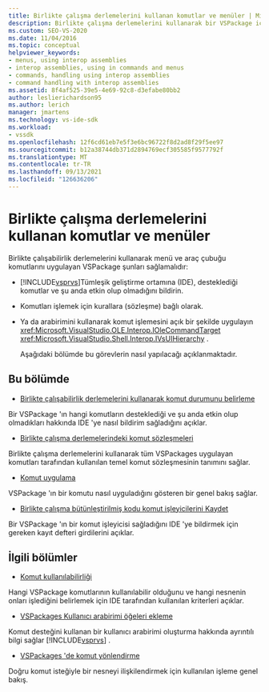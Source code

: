 ```yaml
---
title: Birlikte çalışma derlemelerini kullanan komutlar ve menüler | Microsoft Docs
description: Birlikte çalışma derlemelerini kullanarak bir VSPackage içinde menü ve araç çubuğu komutları uygularken tamamlanması gereken görevler hakkında bilgi edinin.
ms.custom: SEO-VS-2020
ms.date: 11/04/2016
ms.topic: conceptual
helpviewer_keywords:
- menus, using interop assemblies
- interop assemblies, using in commands and menus
- commands, handling using interop assemblies
- command handling with interop assemblies
ms.assetid: 8f4af525-39e5-4e69-92c8-d3efabe80bb2
author: leslierichardson95
ms.author: lerich
manager: jmartens
ms.technology: vs-ide-sdk
ms.workload:
- vssdk
ms.openlocfilehash: 12f6cd61eb7e5f3e6bc96722f8d2ad8f29f5ee97
ms.sourcegitcommit: b12a38744db371d2894769ecf305585f9577792f
ms.translationtype: MT
ms.contentlocale: tr-TR
ms.lasthandoff: 09/13/2021
ms.locfileid: "126636206"
---
```

# <a name="commands-and-menus-that-use-interop-assemblies"></a>Birlikte çalışma derlemelerini kullanan komutlar ve menüler
Birlikte çalışabilirlik derlemelerini kullanarak menü ve araç çubuğu komutlarını uygulayan VSPackage şunları sağlamalıdır:

- [!INCLUDE[vsprvs](../../code-quality/includes/vsprvs_md.md)]Tümleşik geliştirme ortamına (IDE), desteklediği komutlar ve şu anda etkin olup olmadığını bildirin.

- Komutları işlemek için kurallara (sözleşme) bağlı olarak.

- Ya da arabirimini kullanarak komut işlemesini açık bir şekilde uygulayın <xref:Microsoft.VisualStudio.OLE.Interop.IOleCommandTarget> <xref:Microsoft.VisualStudio.Shell.Interop.IVsUIHierarchy> .

  Aşağıdaki bölümde bu görevlerin nasıl yapılacağı açıklanmaktadır.

## <a name="in-this-section"></a>Bu bölümde
- [Birlikte çalışabilirlik derlemelerini kullanarak komut durumunu belirleme](../../extensibility/internals/determining-command-status-by-using-interop-assemblies.md)

 Bir VSPackage 'ın hangi komutların desteklediği ve şu anda etkin olup olmadıkları hakkında IDE 'ye nasıl bildirim sağladığını açıklar.

- [Birlikte çalışma derlemelerindeki komut sözleşmeleri](../../extensibility/internals/command-contracts-in-interop-assemblies.md)

 Birlikte çalışma derlemelerini kullanarak tüm VSPackages uygulayan komutları tarafından kullanılan temel komut sözleşmesinin tanımını sağlar.

- [Komut uygulama](../../extensibility/internals/command-implementation.md)

 VSPackage 'ın bir komutu nasıl uyguladığını gösteren bir genel bakış sağlar.

- [Birlikte çalışma bütünleştirilmiş kodu komut işleyicilerini Kaydet](../../extensibility/internals/registering-interop-assembly-command-handlers.md)

 Bir VSPackage 'ın bir komut işleyicisi sağladığını IDE 'ye bildirmek için gereken kayıt defteri girdilerini açıklar.

## <a name="related-sections"></a>İlgili bölümler
- [Komut kullanılabilirliği](../../extensibility/internals/command-availability.md)

 Hangi VSPackage komutlarının kullanılabilir olduğunu ve hangi nesnenin onları işlediğini belirlemek için IDE tarafından kullanılan kriterleri açıklar.

- [VSPackages Kullanıcı arabirimi öğeleri ekleme](../../extensibility/internals/how-vspackages-add-user-interface-elements.md)

 Komut desteğini kullanan bir kullanıcı arabirimi oluşturma hakkında ayrıntılı bilgi sağlar [!INCLUDE[vsprvs](../../code-quality/includes/vsprvs_md.md)] .

- [VSPackages 'de komut yönlendirme](../../extensibility/internals/command-routing-in-vspackages.md)

 Doğru komut isteğiyle bir nesneyi ilişkilendirmek için kullanılan işleme genel bakış.

